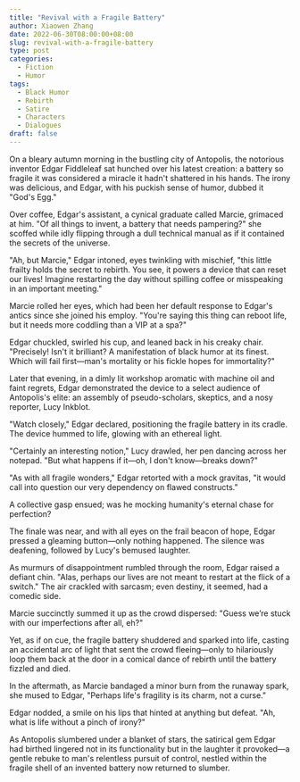 ```yaml
---
title: "Revival with a Fragile Battery"
author: Xiaowen Zhang
date: 2022-06-30T08:00:00+08:00
slug: revival-with-a-fragile-battery
type: post
categories:
  - Fiction
  - Humor
tags:
  - Black Humor
  - Rebirth
  - Satire
  - Characters
  - Dialogues
draft: false
---
```


On a bleary autumn morning in the bustling city of Antopolis, the notorious inventor Edgar Fiddleleaf sat hunched over his latest creation: a battery so fragile it was considered a miracle it hadn't shattered in his hands. The irony was delicious, and Edgar, with his puckish sense of humor, dubbed it "God's Egg." 

Over coffee, Edgar's assistant, a cynical graduate called Marcie, grimaced at him. "Of all things to invent, a battery that needs pampering?" she scoffed while idly flipping through a dull technical manual as if it contained the secrets of the universe. 

"Ah, but Marcie," Edgar intoned, eyes twinkling with mischief, "this little frailty holds the secret to rebirth. You see, it powers a device that can reset our lives! Imagine restarting the day without spilling coffee or misspeaking in an important meeting."

Marcie rolled her eyes, which had been her default response to Edgar's antics since she joined his employ. "You're saying this thing can reboot life, but it needs more coddling than a VIP at a spa?"

Edgar chuckled, swirled his cup, and leaned back in his creaky chair. "Precisely! Isn't it brilliant? A manifestation of black humor at its finest. Which will fail first—man's mortality or his fickle hopes for immortality?"

Later that evening, in a dimly lit workshop aromatic with machine oil and faint regrets, Edgar demonstrated the device to a select audience of Antopolis's elite: an assembly of pseudo-scholars, skeptics, and a nosy reporter, Lucy Inkblot. 

"Watch closely," Edgar declared, positioning the fragile battery in its cradle. The device hummed to life, glowing with an ethereal light.

"Certainly an interesting notion," Lucy drawled, her pen dancing across her notepad. "But what happens if it—oh, I don't know—breaks down?"

"As with all fragile wonders," Edgar retorted with a mock gravitas, "it would call into question our very dependency on flawed constructs."

A collective gasp ensued; was he mocking humanity's eternal chase for perfection?

The finale was near, and with all eyes on the frail beacon of hope, Edgar pressed a gleaming button—only nothing happened. The silence was deafening, followed by Lucy's bemused laughter. 

As murmurs of disappointment rumbled through the room, Edgar raised a defiant chin. "Alas, perhaps our lives are not meant to restart at the flick of a switch." The air crackled with sarcasm; even destiny, it seemed, had a comedic side.

Marcie succinctly summed it up as the crowd dispersed: "Guess we’re stuck with our imperfections after all, eh?"

Yet, as if on cue, the fragile battery shuddered and sparked into life, casting an accidental arc of light that sent the crowd fleeing—only to hilariously loop them back at the door in a comical dance of rebirth until the battery fizzled and died.

In the aftermath, as Marcie bandaged a minor burn from the runaway spark, she mused to Edgar, "Perhaps life's fragility is its charm, not a curse."

Edgar nodded, a smile on his lips that hinted at anything but defeat. "Ah, what is life without a pinch of irony?"

As Antopolis slumbered under a blanket of stars, the satirical gem Edgar had birthed lingered not in its functionality but in the laughter it provoked—a gentle rebuke to man's relentless pursuit of control, nestled within the fragile shell of an invented battery now returned to slumber.